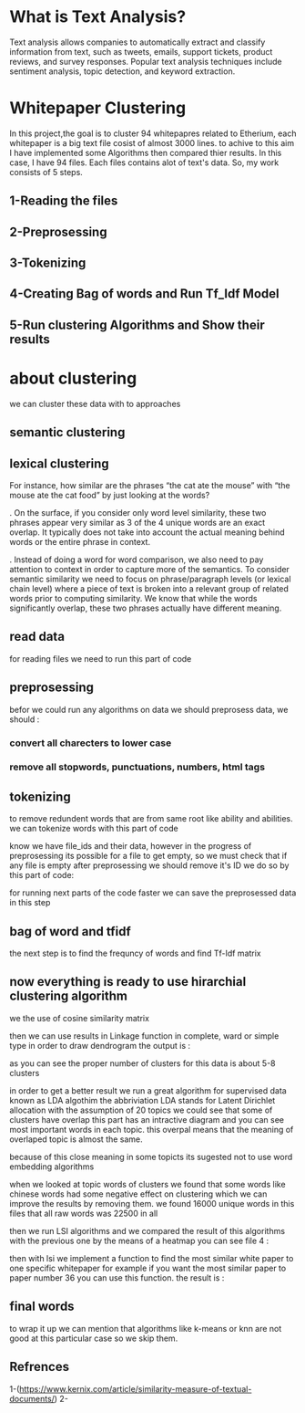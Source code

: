 # What is Text Analysis?
Text analysis allows companies to automatically extract and classify information from text, such as tweets, emails, support tickets, product reviews, and survey responses. Popular text analysis techniques include sentiment analysis, topic detection, and keyword extraction.

# Whitepaper Clustering

In this project,the goal is to cluster 94 whitepapres related to Etherium, each whitepaper is a big text file cosist of almost 3000 lines.
to achive to this aim I have implemented some Algorithms then compared thier results.
In this case, I have 94 files. Each files contains alot of text's data. So, my work consists of 5 steps.
## 1-Reading the files
## 2-Preprosessing
## 3-Tokenizing
## 4-Creating Bag of words and Run Tf_Idf Model
## 5-Run clustering Algorithms and Show their results 

# about clustering
we can cluster these data with to approaches 
## semantic clustering
## lexical clustering
For instance, how similar are the phrases “the cat ate the mouse” with “the mouse ate the cat food” by just looking at the words?


. On the surface, if you consider only word level similarity, these two phrases appear very similar as 3 of the 4 unique words are an exact overlap. It typically does not take into account the actual meaning behind words or the entire phrase in context.


. Instead of doing a word for word comparison, we also need to pay attention to context in order to capture more of the semantics. To consider semantic similarity we need to focus on phrase/paragraph levels (or lexical chain level) where a piece of text is broken into a relevant group of related words prior to computing similarity. We know that while the words significantly overlap, these two phrases actually have different meaning.
## read data 
for reading files we need to run this part of code


## preprosessing
befor we could run any algorithms on data we should preprosess data, 
we should :
### convert all charecters to lower case
### remove all stopwords, punctuations, numbers, html tags 

## tokenizing
to remove redundent words that are from same root like ability and abilities.
we can tokenize words
with this part of code

know we have file_ids and their data, however in the progress of preprosessing its possible for a file to get empty, so we must check that if any file is empty after preprosessing we should remove it's ID
we do so by this part of code:







for running next parts of the code faster we can save the preprosessed data in this step

## bag of word and tfidf
the next step is to find the frequncy of words and find Tf-Idf matrix 



## now everything is ready to use hirarchial clustering algorithm
we the use of cosine similarity matrix 

then we can use results in Linkage function in complete, ward or simple type in order to draw dendrogram
the output is :




as you can see the proper number of clusters for this data is about 5-8 clusters 

in order to get a better result we run a great algorithm for supervised data known as LDA algothim the abbriviation LDA stands for Latent Dirichlet allocation
with the assumption of 20 topics we could see that some of clusters have overlap this part has an intractive diagram and you can see most important words in each topic.
this overpal means that the meaning of overlaped topic is almost the same.

because of this close meaning in some topicts its sugested not to use word embedding algorithms 

when we looked at topic words of clusters we found that some words like chinese words had some negative effect on clustering which we can improve the results by removing them.
we found 16000 unique words in this files that all raw words was 22500 in all 

then we run LSI algorithms and we compared the result of this algorithms with the previous one by the means of a heatmap 
you can see file 4 :





then with lsi we implement a function to find the most similar white paper to one specific whitepaper for example if you want the most similar paper to paper number 36 you can use this function.
the result is :

## final words
to wrap it up we can mention that algorithms like k-means or knn are not good at this particular case so we skip them.

## Refrences

1-(https://www.kernix.com/article/similarity-measure-of-textual-documents/)
2-
